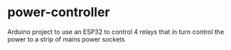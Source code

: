 # power-controller
Arduino project to use an ESP32 to control 4 relays that in turn control the power to a strip of mains power sockets
